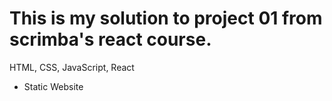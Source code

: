 # This is my solution to project 01 from scrimba's react course. 

HTML, CSS, JavaScript, React

- Static Website
